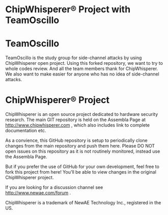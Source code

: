ChipWhisperer® Project with TeamOscillo
=====================

TeamOscillo
====================

TeamOscillo is the study group for side-channel attacks by using ChipWhisperer open project.
Using this forked repository, we want to try to whole codes review. And all the team members
thank for ChipWhisperer. We also want to make easier for anyone who has no idea of side-channel attacks.

ChipWhisperer® Project
====================

ChipWhisperer is an open source project dedicated to hardware security research. The main
GIT repository is held on the Assembla Page at http://www.chipwhisperer.com , which also
includes link to complete documentation etc.

As a convience, this GitHub repository is setup to periodically clone changes from the main
repository and push them here. Please DO NOT open issues on this repository as it is not
routinely monitored, instead use the Assembla Page. 

But if you prefer the use of GitHub for your own development, feel free to fork this project
from here! You'll be able to view changes in the original ChipWhisperer project.

If you are looking for a discussion channel see http://www.newae.com/forum .



ChipWhisperer is a trademark of NewAE Technology Inc., registered in the US.
